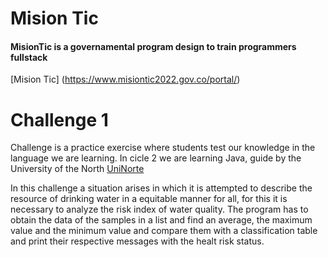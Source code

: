 # Mision Tic

#### MisionTic is a governamental program design to train programmers fullstack
[Mision Tic] (https://www.misiontic2022.gov.co/portal/)

# Challenge 1
Challenge is a practice exercise where students test our knowledge in the language we are learning.
In cicle 2 we are learning Java, guide by the University of the North [UniNorte](https://uninorte.edu.co/)

In this challenge a situation arises in which it is attempted to describe the resource of drinking water in a equitable manner for all, for this it is necessary to analyze the risk index of water quality. The program has to obtain the data of the samples in a list and find an average, the maximum value and the minimum value and compare them with a classification table and print their respective messages with the healt risk status.



